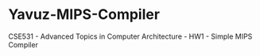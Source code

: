 # Yavuz-MIPS-Compiler
CSE531 - Advanced Topics in Computer Architecture - HW1 - Simple MIPS Compiler
